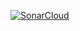 [![SonarCloud](https://sonarcloud.io/images/project_badges/sonarcloud-white.svg)](https://sonarcloud.io/summary/new_code?id=LuizAdolphs_9aso-hackathon-song-service)
